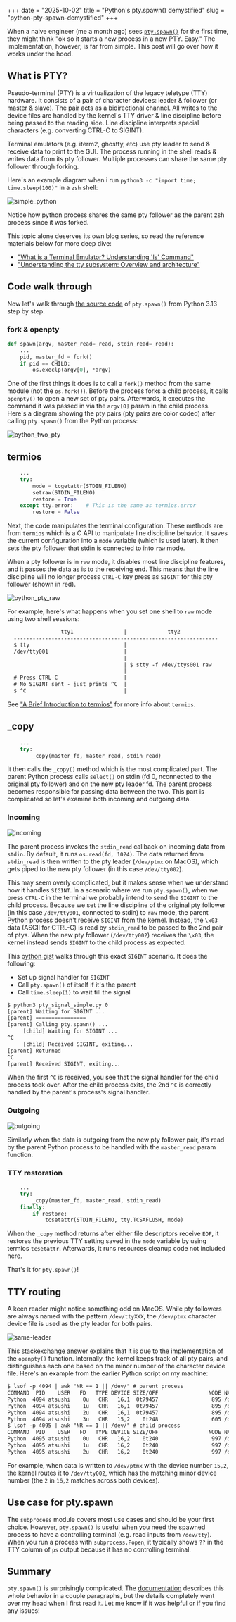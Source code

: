 +++
date = "2025-10-02"
title = "Python's pty.spawn() demystified"
slug = "python-pty-spawn-demystified"
+++

When a naive engineer (me a month ago) sees [`pty.spawn()`](https://docs.python.org/3/library/pty.html#pty.spawn) for the first time, they might think "ok so it starts a new process in a new PTY. Easy."
The implementation, however, is far from simple. This post will go over how it works under the hood.

## What is PTY?

Pseudo-terminal (PTY) is a virtualization of the legacy teletype (TTY) hardware. It consists of a pair of character devices: leader & follower (or master & slave). The pair acts as a bidirectional channel.
All writes to the device files are handled by the kernel's TTY driver & line discipline before being passed to the reading side. Line discipline interprets special characters (e.g. converting CTRL-C to SIGINT).

Terminal emulators (e.g. iterm2, ghostty, etc) use pty leader to send & receive data to print to the GUI. The process running in the shell reads & writes data from its pty follower. Multiple processes can share the same pty follower through forking.

Here's an example diagram when i run `python3 -c "import time; time.sleep(100)"` in a `zsh` shell:

![simple_python](/images/2025-10-02-pty-explained/python.png)

Notice how python process shares the same pty follower as the parent zsh process since it was forked.

This topic alone deserves its own blog series, so read the reference materials below for more deep dive:
- ["What is a Terminal Emulator? Understanding 'ls' Command"](https://www.warp.dev/blog/what-happens-when-you-open-a-terminal-and-enter-ls)
- ["Understanding the tty subsystem: Overview and architecture"](https://lambdalambda.ninja/blog/54/)

## Code walk through

Now let's walk through [the source code](https://github.com/python/cpython/blob/f42eafdd09b6c3c8459c25593df6655b5a386c2a/Lib/pty.py#L187) of `pty.spawn()` from Python 3.13 step by step.

### fork & openpty

```python
def spawn(argv, master_read=_read, stdin_read=_read):
    ...
    pid, master_fd = fork()
    if pid == CHILD:
        os.execlp(argv[0], *argv)
```

One of the first things it does is to call a `fork()` method from the same module (not the `os.fork()`). Before the process forks a child process, it calls `openpty()` to open a new set of pty pairs. Afterwards, it executes the command it was passed in via the `argv[0]` param in the child process. Here's a diagram showing the pty pairs (pty pairs are color coded) after calling `pty.spawn()` from the Python process:

![python_two_pty](/images/2025-10-02-pty-explained/python-two-pty.png)

## termios

```python
    ...
    try:
        mode = tcgetattr(STDIN_FILENO)
        setraw(STDIN_FILENO)
        restore = True
    except tty.error:    # This is the same as termios.error
        restore = False
```

Next, the code manipulates the terminal configuration. These methods are from `termios` which is a C API to manipulate line discipline behavior. It saves the current configuration into a `mode` variable (which is used later). It then sets the pty follower that stdin is connected to into `raw` mode.

When a pty follower is in `raw` mode, it disables most line discipline features, and it passes the data as is to the receiving end. This means that the line discipline will no longer process `CTRL-C` key press as `SIGINT` for this pty follower (shown in red).

![python_pty_raw](/images/2025-10-02-pty-explained/python-pty-raw.png)

For example, here's what happens when you set one shell to `raw` mode using two shell sessions:
```txt
                 tty1                |             tty2
  -----------------------------------------------------------------
  $ tty                              |
  /dev/tty001                        |
                                     |
                                     | $ stty -f /dev/ttys001 raw
                                     |
  # Press CTRL-C                     |
  # No SIGINT sent - just prints ^C  |
  $ ^C                               |
```

See ["A Brief Introduction to termios"](https://blog.nelhage.com/2009/12/a-brief-introduction-to-termios/) for more info about `termios`.

## _copy

```python
    ...
    try:
        _copy(master_fd, master_read, stdin_read)
```

It then calls the `_copy()` method which is the most complicated part. The parent Python process calls `select()` on stdin (fd 0, nconnected to the original pty follower) and on the new pty leader fd. The parent process becomes responsible for passing data between the two. This part is complicated so let's examine both incoming and outgoing data.

### Incoming

![incoming](/images/2025-10-02-pty-explained/incoming.png)

The parent process invokes the `stdin_read` callback on incoming data from `stdin`. By default, it runs `os.read(fd, 1024)`. The data returned from `stdin_read` is then written to the pty leader (`/dev/ptmx` on MacOS), which gets piped to the new pty follower (in this case `/dev/tty002`).

This may seem overly complicated, but it makes sense when we understand how it handles `SIGINT`. In a scenario where we run `pty.spawn()`, when we press `CTRL-C` in the terminal we probably intend to send the `SIGINT` to the child process. Because we set the line discipline of the original pty follower (in this case `/dev/tty001`, connected to stdin) to `raw` mode, the parent Python process doesn't receive `SIGINT` from the kernel. Instead, the `\x03` data (ASCII for CTRL-C) is read by `stdin_read` to be passed to the 2nd pair of ptys. When the new pty follower (`/dev/tty002`) receives the `\x03`, the kernel instead sends `SIGINT` to the child process as expected.

This [python gist](https://gist.github.com/jumbosushi/5deccfa9e156e53e1e33b87c65c9429b) walks through this exact `SIGINT` scenario. It does the following:
- Set up signal handler for `SIGINT`
- Call `pty.spawn()` of itself if it's the parent
- Call `time.sleep(1)` to wait till the signal

```txt
$ python3 pty_signal_simple.py 0
[parent] Waiting for SIGINT ...
[parent] ================
[parent] Calling pty.spawn() ...
     [child] Waiting for SIGINT ...
^C
     [child] Received SIGINT, exiting...
[parent] Returned
^C
[parent] Received SIGINT, exiting...
```

When the first `^C` is received, you see that the signal handler for the child process took over. After the child process exits, the 2nd `^C` is correctly handled by the parent's process's signal handler.

### Outgoing

![outgoing](/images/2025-10-02-pty-explained/outgoing.png)

Similarly when the data is outgoing from the new pty follower pair, it's read by the parent Python process to be handled with the `master_read` param function.

### TTY restoration

```python
    ...
    try:
        _copy(master_fd, master_read, stdin_read)
    finally:
        if restore:
            tcsetattr(STDIN_FILENO, tty.TCSAFLUSH, mode)
```

When the `_copy` method returns after either file descriptors receive `EOF`, it restores the previous TTY setting saved in the `mode` variable by using termios `tcsetattr`. Afterwards, it runs resources cleanup code not included here.

That's it for `pty.spawn()`!

## TTY routing

A keen reader might notice something odd on MacOS. While pty followers are always named with the pattern `/dev/ttyXXX`, the `/dev/ptmx` character device file is used as the pty leader for both pairs.

![same-leader](/images/2025-10-02-pty-explained/same-leader.png)

This [stackexchange answer](https://unix.stackexchange.com/questions/449315/some-confused-concept-ptmx-and-tty) explains that it is due to the implementation of the `openpty()` function. Internally, the kernel keeps track of all pty pairs, and distinguishes each one based on the minor number of the character device file. Here's an example from the earlier Python script on my machine:

```txt
$ lsof -p 4094 | awk "NR == 1 || /dev/" # parent process
COMMAND  PID    USER   FD   TYPE DEVICE SIZE/OFF                NODE NAME
Python  4094 atsushi    0u   CHR   16,1  0t79457                 895 /dev/ttys001
Python  4094 atsushi    1u   CHR   16,1  0t79457                 895 /dev/ttys001
Python  4094 atsushi    2u   CHR   16,1  0t79457                 895 /dev/ttys001
Python  4094 atsushi    3u   CHR   15,2    0t248                 605 /dev/ptmx
$ lsof -p 4095 | awk "NR == 1 || /dev/" # child process
COMMAND  PID    USER   FD   TYPE DEVICE SIZE/OFF                NODE NAME
Python  4095 atsushi    0u   CHR   16,2    0t240                 997 /dev/ttys002
Python  4095 atsushi    1u   CHR   16,2    0t240                 997 /dev/ttys002
Python  4095 atsushi    2u   CHR   16,2    0t240                 997 /dev/ttys002
```

For example, when data is written to `/dev/ptmx` with the device number `15,2`, the kernel routes it to `/dev/tty002`, which has the matching minor device number (the `2` in `16,2` matches across both devices).

## Use case for pty.spawn

The `subprocess` module covers most use cases and should be your first choice. However, `pty.spawn()` is useful when you need the spawned process to have a controlling terminal (e.g. read inputs from `/dev/tty`). When you run a process with `subprocess.Popen`, it typically shows `??` in the TTY column of `ps` output because it has no controlling terminal.

## Summary

`pty.spawn()` is surprisingly complicated. The [documentation](https://docs.python.org/3/library/pty.html#pty.spawn) describes this whole behavior in a couple paragraphs, but the details completely went over my head when I first read it. Let me know if it was helpful or if you find any issues!
